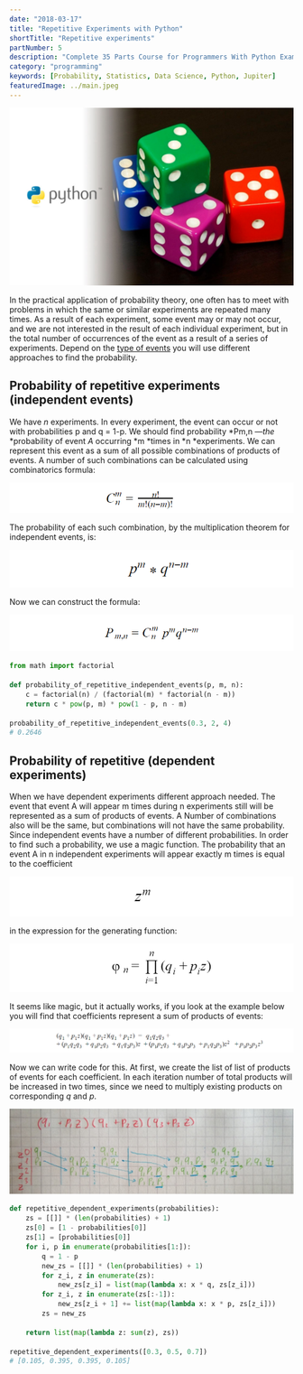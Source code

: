 ```yaml
---
date: "2018-03-17"
title: "Repetitive Experiments with Python"
shortTitle: "Repetitive experiments"
partNumber: 5
description: "Complete 35 Parts Course for Programmers With Python Examples in Jupiter"
category: "programming"
keywords: [Probability, Statistics, Data Science, Python, Jupiter]
featuredImage: ../main.jpeg
---
```


![](../main.jpeg)

In the practical application of probability theory, one often has to meet with problems in which the same or similar experiments are repeated many times. As a result of each experiment, some event may or may not occur, and we are not interested in the result of each individual experiment, but in the total number of occurrences of the event as a result of a series of experiments. Depend on the [type of events](/blog/probability/basic) you will use different approaches to find the probability.

## Probability of repetitive experiments (independent events)

We have *n* experiments. In every experiment, the event can occur or not with probabilities p and q = 1-p. We should find probability *Pm,n —*the* *probability of event *A* occurring *m *times in *n *experiments. We can represent this event as a sum of all possible combinations of products of events. A number of such combinations can be calculated using combinatorics formula:

![combination](combination.png)

The probability of each such combination, by the multiplication theorem for independent events, is:

![probability of combination](probcomb.png)

Now we can construct the formula:

![probability of repetitive experiments(repetitive events)](probrep.png)

```py
from math import factorial

def probability_of_repetitive_independent_events(p, m, n):
    c = factorial(n) / (factorial(m) * factorial(n - m))
    return c * pow(p, m) * pow(1 - p, n - m)

probability_of_repetitive_independent_events(0.3, 2, 4)
# 0.2646
```

## Probability of repetitive (dependent experiments)

When we have dependent experiments different approach needed. The event that event A will appear m times during n experiments still will be represented as a sum of products of events. A Number of combinations also will be the same, but combinations will not have the same probability. Since independent events have a number of different probabilities. In order to find such a probability, we use a magic function. The probability that an event A in n independent experiments will appear exactly m times is equal to the coefficient

![](z.png)

in the expression for the generating function:

![](func.png)

It seems like magic, but it actually works, if you look at the example below you will find that coefficients represent a sum of products of events:

![](prod.png)

Now we can write code for this. At first, we create the list of list of products of events for each coefficient. In each iteration number of total products will be increased in two times, since we need to multiply existing products on corresponding *q* and *p*.

![](draw.jpeg)

```py
def repetitive_dependent_experiments(probabilities):
    zs = [[]] * (len(probabilities) + 1)
    zs[0] = [1 - probabilities[0]]
    zs[1] = [probabilities[0]]
    for i, p in enumerate(probabilities[1:]):
        q = 1 - p
        new_zs = [[]] * (len(probabilities) + 1)
        for z_i, z in enumerate(zs):
            new_zs[z_i] = list(map(lambda x: x * q, zs[z_i]))
        for z_i, z in enumerate(zs[:-1]):
            new_zs[z_i + 1] += list(map(lambda x: x * p, zs[z_i]))
        zs = new_zs

    return list(map(lambda z: sum(z), zs))

repetitive_dependent_experiments([0.3, 0.5, 0.7])
# [0.105, 0.395, 0.395, 0.105]
```
